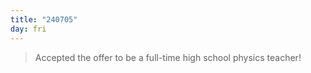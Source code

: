 ```yaml
---
title: "240705"
day: fri
---
```


> Accepted the offer to be a full-time high school physics teacher!